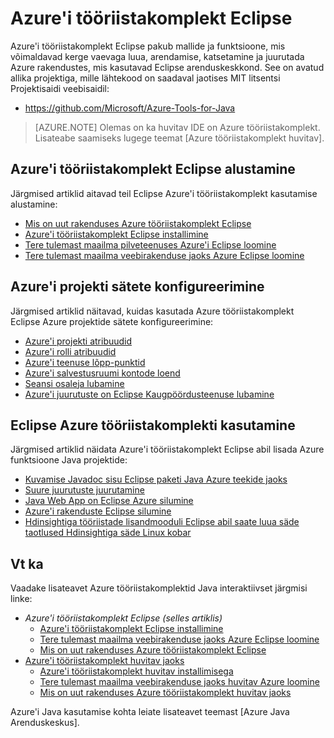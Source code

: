 <properties
    pageTitle="Azure'i tööriistakomplekt Eclipse | Microsoft Azure'i"
    description="Lisateavet Azure tööriistakomplekt Eclipse."
    services=""
    documentationCenter="java"
    authors="rmcmurray"
    manager="wpickett"
    editor=""/>

<tags
    ms.service="multiple"
    ms.workload="na"
    ms.tgt_pltfrm="multiple"
    ms.devlang="Java"
    ms.topic="article"
    ms.date="09/20/2016" 
    ms.author="robmcm;asirveda"/>

<!-- Legacy MSDN URL = https://msdn.microsoft.com/library/azure/hh694271.aspx -->

# <a name="azure-toolkit-for-eclipse"></a>Azure'i tööriistakomplekt Eclipse

Azure'i tööriistakomplekt Eclipse pakub mallide ja funktsioone, mis võimaldavad kerge vaevaga luua, arendamise, katsetamine ja juurutada Azure rakendustes, mis kasutavad Eclipse arenduskeskkond. See on avatud allika projektiga, mille lähtekood on saadaval jaotises MIT litsentsi Projektisaidi veebisaidil:

* <https://github.com/Microsoft/Azure-Tools-for-Java>

> [AZURE.NOTE] Olemas on ka huvitav IDE on Azure tööriistakomplekt. Lisateabe saamiseks lugege teemat [Azure tööriistakomplekt huvitav].

## <a name="getting-started-with-the-azure-toolkit-for-eclipse"></a>Azure'i tööriistakomplekt Eclipse alustamine

Järgmised artiklid aitavad teil Eclipse Azure'i tööriistakomplekt kasutamise alustamine:

* [Mis on uut rakenduses Azure tööriistakomplekt Eclipse]
* [Azure'i tööriistakomplekt Eclipse installimine]
* [Tere tulemast maailma pilveteenuses Azure'i Eclipse loomine]
* [Tere tulemast maailma veebirakenduse jaoks Azure Eclipse loomine]

## <a name="configuring-azure-project-settings"></a>Azure'i projekti sätete konfigureerimine

Järgmised artiklid näitavad, kuidas kasutada Azure tööriistakomplekt Eclipse Azure projektide sätete konfigureerimine:

* [Azure'i projekti atribuudid]
* [Azure'i rolli atribuudid]
* [Azure'i teenuse lõpp-punktid]
* [Azure'i salvestusruumi kontode loend]
* [Seansi osaleja lubamine]
* [Azure'i juurutuste on Eclipse Kaugpöördusteenuse lubamine]

## <a name="using-the-azure-toolkit-for-eclipse"></a>Eclipse Azure tööriistakomplekti kasutamine

Järgmised artiklid näidata Azure'i tööriistakomplekt Eclipse abil lisada Azure funktsioone Java projektide:

* [Kuvamise Javadoc sisu Eclipse paketi Java Azure teekide jaoks]
* [Suure juurutuste juurutamine]
* [Java Web App on Eclipse Azure silumine]
* [Azure'i rakenduste Eclipse silumine]
* [Hdinsightiga tööriistade lisandmooduli Eclipse abil saate luua säde taotlused Hdinsightiga säde Linux kobar][HDInsight Tools Plugin for Eclipse]

## <a name="see-also"></a>Vt ka

Vaadake lisateavet Azure tööriistakomplektid Java interaktiivset järgmisi linke:

- *Azure'i tööriistakomplekt Eclipse (selles artiklis)*
  - [Azure'i tööriistakomplekt Eclipse installimine]
  - [Tere tulemast maailma veebirakenduse jaoks Azure Eclipse loomine]
  - [Mis on uut rakenduses Azure tööriistakomplekt Eclipse]
- [Azure'i tööriistakomplekt huvitav jaoks]
  - [Azure'i tööriistakomplekt huvitav installimisega]
  - [Tere tulemast maailma veebirakenduse jaoks huvitav Azure loomine]
  - [Mis on uut rakenduses Azure tööriistakomplekt huvitav jaoks]

Azure'i Java kasutamise kohta leiate lisateavet teemast [Azure Java Arenduskeskus].

<!-- URL List -->

[Azure Toolkit for Eclipse]: ./azure-toolkit-for-eclipse.md
[Azure'i tööriistakomplekt huvitav jaoks]: ./azure-toolkit-for-intellij.md
[Tere tulemast maailma veebirakenduse jaoks Azure Eclipse loomine]: ./app-service-web/app-service-web-eclipse-create-hello-world-web-app.md
[Tere tulemast maailma veebirakenduse jaoks huvitav Azure loomine]: ./app-service-web/app-service-web-intellij-create-hello-world-web-app.md
[Azure'i tööriistakomplekt Eclipse installimine]: ./azure-toolkit-for-eclipse-installation.md
[Azure'i tööriistakomplekt huvitav installimisega]: ./azure-toolkit-for-intellij-installation.md
[Mis on uut rakenduses Azure tööriistakomplekt Eclipse]: ./azure-toolkit-for-eclipse-whats-new.md
[Mis on uut rakenduses Azure tööriistakomplekt huvitav jaoks]: ./azure-toolkit-for-intellij-whats-new.md

[Azure'i Java Arenduskeskus]: https://azure.microsoft.com/develop/java/

[Azure'i projekti atribuudid]: ./azure-toolkit-for-eclipse-azure-project-properties.md
[Azure'i rolli atribuudid]: ./azure-toolkit-for-eclipse-azure-role-properties.md
[Azure'i teenuse lõpp-punktid]: ./azure-toolkit-for-eclipse-azure-service-endpoints.md
[Azure'i salvestusruumi kontode loend]: ./azure-toolkit-for-eclipse-azure-storage-account-list.md
[Tere tulemast maailma pilveteenuses Azure'i Eclipse loomine]: ./azure-toolkit-for-eclipse-creating-a-hello-world-application.md
[Azure'i rakenduste Eclipse silumine]: ./azure-toolkit-for-eclipse-debugging-azure-applications.md
[Java Web App on Eclipse Azure silumine]: ./app-service-web/app-service-web-debug-java-web-app-in-eclipse.md
[Suure juurutuste juurutamine]: ./azure-toolkit-for-eclipse-deploying-large-deployments.md
[Kuvamise Javadoc sisu Eclipse paketi Java Azure teekide jaoks]: ./azure-toolkit-for-eclipse-displaying-javadoc-content-for-azure-libraries.md
[Azure'i juurutuste on Eclipse Kaugpöördusteenuse lubamine]: ./azure-toolkit-for-eclipse-enabling-remote-access-for-azure-deployments.md
[Seansi osaleja lubamine]: ./azure-toolkit-for-eclipse-enable-session-affinity.md
[HDInsight Tools Plugin for Eclipse]: ./hdinsight/hdinsight-apache-spark-eclipse-tool-plugin.md
[How to Authenticate Web Users with Azure Access Control Service Using Eclipse]: ./active-directory/active-directory-java-authenticate-users-access-control-eclipse.md

<!-- [How to Maintain Session Data with Session Affinity]: http://go.microsoft.com/fwlink/?LinkID=699539 -->
<!-- [How to Use Co-located Caching]: http://go.microsoft.com/fwlink/?LinkID=699542 -->
<!-- [How to Use Dedicated Caching]: http://go.microsoft.com/fwlink/?LinkID=699543 -->
<!-- [How to Use JMS with AMQP 1.0 in Azure with Eclipse]: http://go.microsoft.com/fwlink/?LinkID=699544 -->
<!-- [How to Use SSL Offloading]: http://go.microsoft.com/fwlink/?LinkID=699545 -->
<!-- [SSL Offloading]: http://go.microsoft.com/fwlink/?LinkID=699549 -->
<!-- [Using the Azure Service Runtime Library in JSP]: http://go.microsoft.com/fwlink/?LinkID=699551 -->
